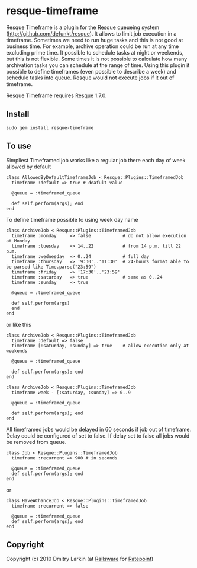resque-timeframe
===============

Resque Timeframe is a plugin for the [Resque][0] queueing system (http://github.com/defunkt/resque).
It allows to limit job execution in a timeframe. Sometimes we need to run huge tasks and this is not good at business time.
For example, archive operation could be run at any time excluding prime time. It possible to schedule tasks at night or weekends, but this is not flexible. Some times it is not possible to calculate how many archivation tasks you can schedule at the range of time. Using this plugin it possible to define timeframes (even possible to describe a week) and schedule tasks into queue. Resque would not execute jobs if it out of timeframe.

Resque Timeframe requires Resque 1.7.0.



Install
-------

    sudo gem install resque-timeframe



To use
------

Simpliest Timeframed job works like a regular job there each day of week allowed by default

    class AllowedByDefaultTimeframeJob < Resque::Plugins::TimeframedJob
      timeframe :default => true # deafult value

      @queue = :timeframed_queue

      def self.perform(args); end
    end

To define timeframe possible to using week day name

    class ArchiveJob < Resque::Plugins::TimeframedJob
      timeframe :monday     => false            # do not allow execution at Monday
      timeframe :tuesday    => 14..22           # from 14 p.m. till 22 p.m.
      timeframe :wednesday  => 0..24            # full day
      timeframe :thursday   => '9:30'..'11:30'  # 24-hours format able to be parsed like Time.parse("23:59")
      timeframe :friday     => '17:30'..'23:59' 
      timeframe :saturday   => true             # same as 0..24
      timeframe :sunday     => true

      @queue = :timeframed_queue

      def self.perform(args)
      end
    end

or like this

    class ArchiveJob < Resque::Plugins::TimeframedJob
      timeframe :default => false
      timeframe [:saturday, :sunday] => true    # allow execution only at weekends

      @queue = :timeframed_queue

      def self.perform(args); end
    end

    class ArchiveJob < Resque::Plugins::TimeframedJob
      timeframe week - [:saturday, :sunday] => 0..9

      @queue = :timeframed_queue

      def self.perform(args); end
    end


All timeframed jobs would be delayed in 60 seconds if job out of timeframe. Delay could be configured of set to false. If delay set to false all jobs would be removed from queue.

    class Job < Resque::Plugins::TimeframedJob
      timeframe :recurrent => 900 # in seconds

      @queue = :timeframed_queue
      def self.perform(args); end
    end

or

    class HaveAChanceJob < Resque::Plugins::TimeframedJob
      timeframe :recurrent => false

      @queue = :timeframed_queue
      def self.perform(args); end
    end



Copyright
---------
Copyright (c) 2010 Dmitry Larkin (at [Railsware][3] for [Ratepoint][4])



[0]: http://github.com/defunkt/resque
[1]: http://help.github.com/forking/
[2]: http://github.com/dml/resque-timeframe/issues
[3]: http://railsware.com
[4]: http://ratepoint.com
[5]: http://github.com/bvandenbos/resque-scheduler

